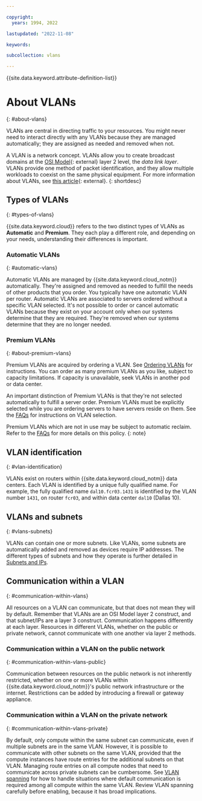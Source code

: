 ```yaml
---

copyright:
  years: 1994, 2022

lastupdated: "2022-11-08"

keywords:  

subcollection: vlans

---
```


{{site.data.keyword.attribute-definition-list}}

# About VLANs
{: #about-vlans}

VLANs are central in directing traffic to your resources. You might never need to interact directly with any VLANs because they are managed automatically; they are assigned as needed and removed when not.

A VLAN is a network concept. VLANs allow you to create broadcast domains at the [OSI Model](https://en.wikipedia.org/wiki/OSI_model){: external} layer 2 level, the _data link layer_. VLANs provide one method of packet identification, and they allow multiple workloads to coexist on the same physical equipment. For more information about VLANs, see [this article](https://en.wikipedia.org/wiki/Virtual_LAN){: external}.
{: shortdesc}

## Types of VLANs
{: #types-of-vlans}

{{site.data.keyword.cloud}} refers to the two distinct types of VLANs as **Automatic** and **Premium**. They each play a different role, and depending on your needs, understanding their differences is important.

### Automatic VLANs
{: #automatic-vlans}

Automatic VLANs are managed by {{site.data.keyword.cloud_notm}} automatically. They're assigned and removed as needed to fulfill the needs of other products that you order. You typically have one automatic VLAN per router. Automatic VLANs are associated to servers ordered without a specific VLAN selected. It's not possible to order or cancel automatic VLANs because they exist on your account only when our systems determine that they are required. They're removed when our systems determine that they are no longer needed.

### Premium VLANs
{: #about-premium-vlans}

Premium VLANs are acquired by ordering a VLAN. See [Ordering VLANs](/docs/vlans?topic=vlans-ordering-premium-vlans) for instructions. You can order as many premium VLANs as you like, subject to capacity limitations. If capacity is unavailable, seek VLANs in another pod or data center.

An important distinction of Premium VLANs is that they're not selected automatically to fulfill a server order. Premium VLANs must be explicitly selected while you are ordering servers to have servers reside on them. See the [FAQs](/docs/vlans?topic=vlans-vlans-faqs#specify-vlan-during-order) for instructions on VLAN selection.

Premium VLANs which are not in use may be subject to automatic reclaim. Refer to the [FAQs](/docs/vlans?topic=vlans-vlans-faqs#empty-vlan-automatic-reclaim) for more details on this policy.
{: note}

## VLAN identification
{: #vlan-identification}

VLANs exist on routers within {{site.data.keyword.cloud_notm}} data centers. Each VLAN is identified by a unique fully qualified name. For example, the fully qualified name `dal10.fcr03.1431` is identified by the VLAN number `1431`, on router `fcr03`, and within data center `dal10` (Dallas 10). 

## VLANs and subnets
{: #vlans-subnets}

VLANs can contain one or more subnets. Like VLANs, some subnets are automatically added and removed as devices require IP addresses. The different types of subnets and how they operate is further detailed in [Subnets and IPs](/docs/subnets?topic=subnets-getting-started).


## Communication within a VLAN
{: #communication-within-vlans}

All resources on a VLAN can communicate, but that does not mean they will by default. Remember that VLANs are an OSI Model layer 2 construct, and that subnet/IPs are a layer 3 construct. Communication happens differently at each layer. Resources in different VLANs, whether on the public or private network, cannot communicate with one another via layer 2 methods.

### Communication within a VLAN on the public network
{: #communication-within-vlans-public}

Communication between resources on the public network is not inherently restricted, whether on one or more VLANs within {{site.data.keyword.cloud_notm}}'s public network infrastructure or the internet. Restrictions can be added by introducing a firewall or gateway appliance.

### Communication within a VLAN on the private network
{: #communication-within-vlans-private}

By default, only compute within the same subnet can communicate, even if multiple subnets are in the same VLAN. However, it is possible to communicate with other subnets on the same VLAN, provided that the compute instances have route entries for the additional subnets on that VLAN. Managing route entries on all compute nodes that need to communicate across private subnets can be cumbersome. See [VLAN spanning](/docs/vlans?topic=vlans-vlan-spanning) for how to handle situations where default communication is required among all compute within the same VLAN. Review VLAN spanning carefully before enabling, because it has broad implications.
